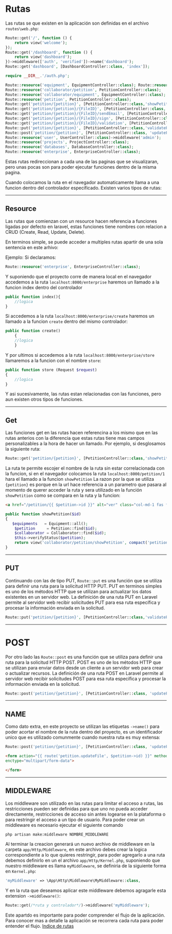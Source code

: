 # Rutas
Las rutas se que existen en la aplicación son definidas en el archivo `routes\web.php`:

```php 
Route::get('/', function () {
    return view('welcome');
});
Route::get('/dashboard', function () {
    return view('dashboard');
})->middleware(['auth', 'verified'])->name('dashboard');
Route::get('dashboard', [DashboardController::class, 'index']);

require __DIR__.'/auth.php';

Route::resource('equipment', EquipmentController::class); Route::resource('collaborator', CollaboratorController::class); 
Route::resource('collaborator/petition', PetitionController::class);
Route::resource('collaborator/equipment', EquipmentController::class); 
Route::resource('petition', PetitionController::class);
Route::get('petition/{petition}', [PetitionController::class,'showPetition']);
Route::get('petition/{petition}/{FileID}', [PetitionController::class, 'showPDF']);
Route::get('petition/{petition}/{FileID}/sendEmail', [PetitionController::class, 'sendEmail']); //Muestra el det
Route::get('petition/{petition}/{FileID}/sign', [PetitionController::class, 'showPDFSign']);
Route::get('petition/{petition}/{FileID}/validation', [PetitionController::class, 'validationPetition']);
Route::put('petition/{petition}', [PetitionController::class,'validatePetition']);
Route::post('petition/{petition}', [PetitionController::class, 'updateFile'])->name('petition.updateFile');
Route::resource('user', UserController::class)->middleware('admin');
Route::resource('projects', ProjectController::class); 
Route::resource('databases', DatabaseController::class); 
Route::resource('enterprise', EnterpriseController::class); 
```
Estas rutas redireccionan a cada una de las paginas que se visualizaran, pero unas pocas son para poder ejecutar funciones dentro de la misma pagina.

Cuando colocamos la ruta en el navegador automaticamente llama a una funcion dentro del controlador especificado. Existen varios tipos de rutas:

---

## Resource
Las rutas que comienzan con un resource hacen referencia a funciones ligadas por defecto en laravel, estas funciones tiene nombres con relacion a CRUD (Create, Read, Update, Delete). 

En terminos simple, se puede acceder a multiples rutas apartir de una sola sentencia en este arhivo:

Ejemplo:
Si declaramos:
```php
Route::resource('enterprise', EnterpriseController::class); 
```
Y suponiendo que el proyecto corre de manera local en el navegador accedemos a la ruta `localhost:8000/enterprise` haremos un llamado a la funcion index dentro del controlador
```php
public function index(){
    //logica
}

```
Si accedemos a la ruta `localhost:8000/enterprise/create` haremos un llamado a la funcion `create` dentro del mismo controlador:
```php
public function create()
    {
    //logica
    }
```
Y por ultimos si accedemos a la ruta `localhost:8000/enterprise/store` llamaremos a la funcion con el nombre `store`:
```php
public function store (Request $request)
{
    //logica
}
```

Y asi sucesivamente, las rutas estan relacionadas con las funciones, pero aun existen otros tipos de funciones.

---

## Get
Las funciones get en las rutas hacen referencina a los mismo que en las rutas anterios con la diferencia que estas rutas tiene mas campos personalizables a la hora de hacer un llamado.
Por ejemplo, si desglosamos la siguiente ruta:
```php 
Route::get('petition/{petition}', [PetitionController::class,'showPetition']);
```
La ruta te permite escojer el nombre de la ruta sin estar correlacionada con la funcion, si en el navegador colocamos la ruta `localhost:8000/petition/1` hara el llamado a la funcion `showPetition`
La razon por la que se utiliza `{petition}` es porque en la url hace referencia a un parametro que pasara al momento de querer acceder la ruta y sera utilizado en la función `showPetition` como se compara en la ruta y la funcion:
```html
<a href="/petition/{{ $petition->id }}" alt="ver" class="col-md-1 fas fa-eye"></a>
```
```php
public function showPetition($id)
{
   $equipments   = Equipment::all();
    $petition     = Petition::find($id);
    $collaborator = Collaborator::find($id);
    $this->verifyStatus($petition);
    return view('collaborator/petition/showPetition', compact('petition', 'collaborator', 'equipments'));
}
```

---

## PUT

Continuando con las de tipo PUT, `Route::put` es una función que se utiliza para definir una ruta para la solicitud HTTP PUT. PUT en terminos simples es uno de los métodos HTTP que se utilizan para actualizar los datos existentes en un servidor web. La definición de una ruta PUT en Laravel permite al servidor web recibir solicitudes PUT para esa ruta específica y procesar la información enviada en la solicitud.

```php
Route::put('petition/{petition}', [PetitionController::class,'validatePetition']);
```
---
# POST
Por otro lado las `Route::post` es una función que se utiliza para definir una ruta para la solicitud HTTP POST. POST es uno de los métodos HTTP que se utilizan para enviar datos desde un cliente a un servidor web para crear o actualizar recursos. La definición de una ruta POST en Laravel permite al servidor web recibir solicitudes POST para esa ruta específica y procesar la información enviada en la solicitud.
```php 
Route::post('petition/{petition}', [PetitionController::class, 'updateFile'])->name('petition.updateFile');
```

---

## NAME
Como dato extra, en este proyecto se utilizan las etiquetas `->name()` para poder acortar el nombre de la ruta dentro del
proyecto, es un identificador unico que es utilizado comunmente cuando nuestra ruta es muy extensa:

```php 
Route::post('petition/{petition}', [PetitionController::class, 'updateFile'])->name('petition.updateFile');
```

```html
<form action="{{ route('petition.updateFile', $petition->id) }}" method="POST"
enctype="multipart/form-data">

</form>
```
---

## MIDDLEWARE

Los middleware son utilizado en las rutas para limitar el acceso a rutas, las restricciones pueden ser definidas para que uno no pueda acceder directamente, restricciones de acceso sin antes logearse en la plataforma o para restringir el acceso a un tipo de usuario. Para poder crear un middleware es necesario ejecutar el siguiente comando 
```bash
php artisan make:middleware NOMBRE_MIDDLEWARE
```
Al terminar la creacion generará un nuevo archivo de middleware en la carpeta `app/Http/Middleware`, en este archivo debes crear la logica correspondiente a lo que quieres restringir, para poder agregarlo a una ruta debemos definirlo en un el archivo `app/Http/Kernel.php`, suponiendo que nuestro middleware es llama `myMiddleware`, se definiria de la siguiente forma en `Kernel.php`:
```php
'myMiddleware' => \App\Http\Middleware\MyMiddleware::class,
```
Y en la ruta que deseamos aplicar este middleware debemos agragarle esta extension `->middleware()`:
```php 
Route::get(/*ruta y controlador*/)->middleware('myMiddleware');
```

Este apartdo es importante para poder comprender el flujo de la aplicación.
Para conocer mas a detalle la aplicación se recorrera cada ruta para poder entender el flujo. [Indice de rutas](./02_01_indice.md)

